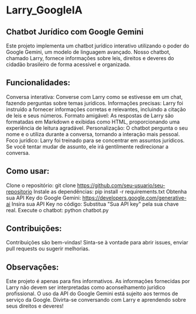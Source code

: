 # Larry_GoogleIA

## Chatbot Jurídico com Google Gemini
Este projeto implementa um chatbot jurídico interativo utilizando o poder do Google Gemini, um modelo de linguagem avançado. Nosso chatbot, chamado Larry, fornece informações sobre leis, direitos e deveres do cidadão brasileiro de forma acessível e organizada.

## Funcionalidades:
Conversa interativa: Converse com Larry como se estivesse em um chat, fazendo perguntas sobre temas jurídicos.
Informações precisas: Larry foi instruído a fornecer informações corretas e relevantes, incluindo a citação de leis e seus números.
Formato amigável: As respostas de Larry são formatadas em Markdown e exibidas como HTML, proporcionando uma experiência de leitura agradável.
Personalização: O chatbot pergunta o seu nome e o utiliza durante a conversa, tornando a interação mais pessoal.
Foco jurídico: Larry foi treinado para se concentrar em assuntos jurídicos. Se você tentar mudar de assunto, ele irá gentilmente redirecionar a conversa.

## Como usar:
Clone o repositório: git clone https://github.com/seu-usuario/seu-repositorio
Instale as dependências: pip install -r requirements.txt
Obtenha sua API Key do Google Gemini: https://developers.google.com/generative-ai
Insira sua API Key no código: Substitua "Sua API key" pela sua chave real.
Execute o chatbot: python chatbot.py

## Contribuições:
Contribuições são bem-vindas! Sinta-se à vontade para abrir issues, enviar pull requests ou sugerir melhorias.

## Observações:
Este projeto é apenas para fins informativos. As informações fornecidas por Larry não devem ser interpretadas como aconselhamento jurídico profissional.
O uso da API do Google Gemini está sujeito aos termos de serviço da Google.
Divirta-se conversando com Larry e aprendendo sobre seus direitos e deveres!
